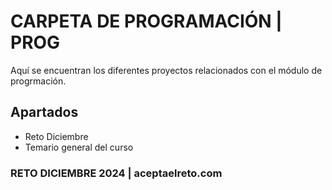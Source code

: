# CARPETA DE PROGRAMACIÓN | PROG
Aquí se encuentran los diferentes proyectos relacionados con el módulo de progrmación.
## Apartados
* Reto Diciembre
* Temario general del curso

### RETO DICIEMBRE 2024 | aceptaelreto.com
